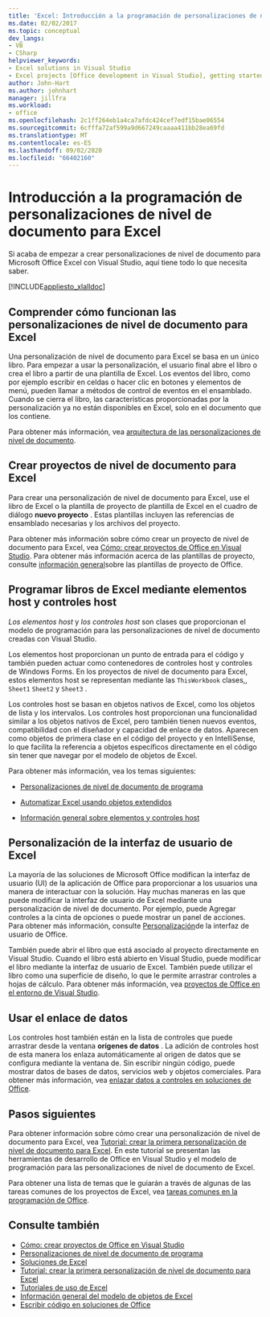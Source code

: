 ```yaml
---
title: 'Excel: Introducción a la programación de personalizaciones de nivel de documento'
ms.date: 02/02/2017
ms.topic: conceptual
dev_langs:
- VB
- CSharp
helpviewer_keywords:
- Excel solutions in Visual Studio
- Excel projects [Office development in Visual Studio], getting started
author: John-Hart
ms.author: johnhart
manager: jillfra
ms.workload:
- office
ms.openlocfilehash: 2c1ff264eb1a4ca7afdc424cef7edf15bae06554
ms.sourcegitcommit: 6cfffa72af599a9d667249caaaa411bb28ea69fd
ms.translationtype: MT
ms.contentlocale: es-ES
ms.lasthandoff: 09/02/2020
ms.locfileid: "66402160"
---
```

# <a name="get-started-programming-document-level-customizations-for-excel"></a>Introducción a la programación de personalizaciones de nivel de documento para Excel
  Si acaba de empezar a crear personalizaciones de nivel de documento para Microsoft Office Excel con Visual Studio, aquí tiene todo lo que necesita saber.

 [!INCLUDE[appliesto_xlalldoc](../vsto/includes/appliesto-xlalldoc-md.md)]

## <a name="understand-how-document-level-customizations-for-excel-work"></a>Comprender cómo funcionan las personalizaciones de nivel de documento para Excel
 Una personalización de nivel de documento para Excel se basa en un único libro. Para empezar a usar la personalización, el usuario final abre el libro o crea el libro a partir de una plantilla de Excel. Los eventos del libro, como por ejemplo escribir en celdas o hacer clic en botones y elementos de menú, pueden llamar a métodos de control de eventos en el ensamblado. Cuando se cierra el libro, las características proporcionadas por la personalización ya no están disponibles en Excel, solo en el documento que los contiene.

 Para obtener más información, vea [arquitectura de las personalizaciones de nivel de documento](../vsto/architecture-of-document-level-customizations.md).

## <a name="create-document-level-projects-for-excel"></a>Crear proyectos de nivel de documento para Excel
 Para crear una personalización de nivel de documento para Excel, use el libro de Excel o la plantilla de proyecto de plantilla de Excel en el cuadro de diálogo **nuevo proyecto** . Estas plantillas incluyen las referencias de ensamblado necesarias y los archivos del proyecto.

 Para obtener más información sobre cómo crear un proyecto de nivel de documento para Excel, vea [Cómo: crear proyectos de Office en Visual Studio](../vsto/how-to-create-office-projects-in-visual-studio.md). Para obtener más información acerca de las plantillas de proyecto, consulte [información general](../vsto/office-project-templates-overview.md)sobre las plantillas de proyecto de Office.

## <a name="program-excel-workbooks-by-using-host-items-and-host-controls"></a>Programar libros de Excel mediante elementos host y controles host
 *Los elementos host* y *los controles host* son clases que proporcionan el modelo de programación para las personalizaciones de nivel de documento creadas con Visual Studio.

 Los elementos host proporcionan un punto de entrada para el código y también pueden actuar como contenedores de controles host y controles de Windows Forms. En los proyectos de nivel de documento para Excel, estos elementos host se representan mediante las `ThisWorkbook` clases,, `Sheet1` `Sheet2` y `Sheet3` .

 Los controles host se basan en objetos nativos de Excel, como los objetos de lista y los intervalos. Los controles host proporcionan una funcionalidad similar a los objetos nativos de Excel, pero también tienen nuevos eventos, compatibilidad con el diseñador y capacidad de enlace de datos. Aparecen como objetos de primera clase en el código del proyecto y en IntelliSense, lo que facilita la referencia a objetos específicos directamente en el código sin tener que navegar por el modelo de objetos de Excel.

 Para obtener más información, vea los temas siguientes:

- [Personalizaciones de nivel de documento de programa](../vsto/programming-document-level-customizations.md)

- [Automatizar Excel usando objetos extendidos](../vsto/automating-excel-by-using-extended-objects.md)

- [Información general sobre elementos y controles host](../vsto/host-items-and-host-controls-overview.md)

## <a name="customize-the-user-interface-of-excel"></a>Personalización de la interfaz de usuario de Excel
 La mayoría de las soluciones de Microsoft Office modifican la interfaz de usuario (UI) de la aplicación de Office para proporcionar a los usuarios una manera de interactuar con la solución. Hay muchas maneras en las que puede modificar la interfaz de usuario de Excel mediante una personalización de nivel de documento. Por ejemplo, puede Agregar controles a la cinta de opciones o puede mostrar un panel de acciones. Para obtener más información, consulte [Personalización](../vsto/office-ui-customization.md)de la interfaz de usuario de Office.

 También puede abrir el libro que está asociado al proyecto directamente en Visual Studio. Cuando el libro está abierto en Visual Studio, puede modificar el libro mediante la interfaz de usuario de Excel. También puede utilizar el libro como una superficie de diseño, lo que le permite arrastrar controles a hojas de cálculo. Para obtener más información, vea [proyectos de Office en el entorno de Visual Studio](../vsto/office-projects-in-the-visual-studio-environment.md).

## <a name="use-data-binding"></a>Usar el enlace de datos
 Los controles host también están en la lista de controles que puede arrastrar desde la ventana **orígenes de datos** . La adición de controles host de esta manera los enlaza automáticamente al origen de datos que se configura mediante la ventana de. Sin escribir ningún código, puede mostrar datos de bases de datos, servicios web y objetos comerciales. Para obtener más información, vea [enlazar datos a controles en soluciones de Office](../vsto/binding-data-to-controls-in-office-solutions.md).

## <a name="next-steps"></a>Pasos siguientes
 Para obtener información sobre cómo crear una personalización de nivel de documento para Excel, vea [Tutorial: crear la primera personalización de nivel de documento para Excel](../vsto/walkthrough-creating-your-first-document-level-customization-for-excel.md). En este tutorial se presentan las herramientas de desarrollo de Office en Visual Studio y el modelo de programación para las personalizaciones de nivel de documento de Excel.

 Para obtener una lista de temas que le guiarán a través de algunas de las tareas comunes de los proyectos de Excel, vea [tareas comunes en la programación de Office](../vsto/common-tasks-in-office-programming.md).

## <a name="see-also"></a>Consulte también
- [Cómo: crear proyectos de Office en Visual Studio](../vsto/how-to-create-office-projects-in-visual-studio.md)
- [Personalizaciones de nivel de documento de programa](../vsto/programming-document-level-customizations.md)
- [Soluciones de Excel](../vsto/excel-solutions.md)
- [Tutorial: crear la primera personalización de nivel de documento para Excel](../vsto/walkthrough-creating-your-first-document-level-customization-for-excel.md)
- [Tutoriales de uso de Excel](../vsto/walkthroughs-using-excel.md)
- [Información general del modelo de objetos de Excel](../vsto/excel-object-model-overview.md)
- [Escribir código en soluciones de Office](../vsto/writing-code-in-office-solutions.md)
